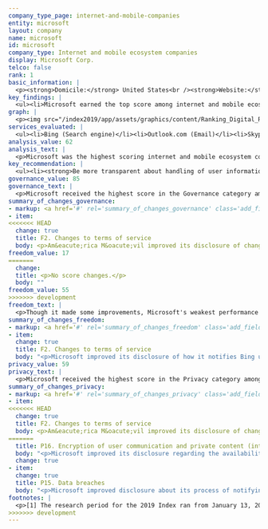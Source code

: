 ```yaml
---
company_type_page: internet-and-mobile-companies
entity: microsoft
layout: company
name: microsoft
id: microsoft
company_type: Internet and mobile ecosystem companies
display: Microsoft Corp.
telco: false
rank: 1
basic_information: | 
  <p><strong>Domicile:</strong> United States<br /><strong>Website:</strong> <a href="https://www.microsoft.com/" target="_blank" rel="noopener">www.microsoft.com</a></p>
key_findings: | 
  <ul><li>Microsoft earned the top score among internet and mobile ecosystem companies in the 2019 Index for disclosing more about its commitments and policies affecting users&rsquo; human rights than all other ranked companies.</li><li>It was the most transparent of all internet and mobile ecosystem companies about its privacy policies and practices, although it disclosed less than some of its peers about how it handles user data.</li><li>It was less transparent than many of its peers about policies affecting freedom of expression, including how it handles third-party requests to remove content or restrict accounts, as well as its policies for notifying users of such restrictions.</li></ul>
graph: | 
  <p><img src="/index2019/app/assets/graphics/content/Ranking_Digital_Rights_2018_Corporate_Accountability_Index1.png" /></p>
services_evaluated: | 
  <ul><li>Bing (Search engine)</li><li>Outlook.com (Email)</li><li>Skype (Messaging &amp; VoIP)</li><li>OneDrive (Cloud service)</li></ul>
analysis_value: 62
analysis_text: | 
  <p>Microsoft was the highest scoring internet and mobile ecosystem company in the 2019 Index, disclosing more information about policies and practices affecting users&rsquo; freedom of expression and privacy than its peers.<sup>1</sup> It earned the top score in this year&rsquo;s Index for its improved disclosure of privacy and security policies.<sup>2</sup> It disclosed more information about options users have to access the information that the company holds about them, clarified its process for responding to data breaches, and disclosed options users have to use end-to-end encryption for some of its services. Despite its strong overall performance relative to its peers, Microsoft should be more transparent about its policies affecting users&rsquo; freedom of expression by clarifying its rules and how they are enforced. It could also improve its disclosure of its handling of user information.<br /><br /></p><hr /><p><strong><br />Microsoft Corp.</strong> develops, licenses, and supports software products, services, and devices worldwide. Major offerings include Windows OS, Microsoft Office, Windows Phone software and devices, advertising services, server products, Skype, and OneDrive cloud services.</p><p><strong>Market cap</strong>: USD 934.2 billion<sup>3</sup><br /><strong>NasdaqGS:</strong> MSFT</p>
key_recommendation: | 
  <ul><li><strong>Be more transparent about handling of user information.</strong> Microsoft should more clearly state what user information it collects, shares, retains, and why, and clarify options users have to control what is collected and shared, and how.</li><li><strong>Be transparent about restrictions to freedom of expression.</strong> Microsoft should clarify how it notifies users when it restricts access to content or accounts either due to government requests or as a result of enforcing its own rules.</li><li><strong>Improve remedy.</strong> Microsoft should be more accountable to users by providing a clear and accessible remedy mechanism for users to issue human rights grievances against the company.</li></ul>
governance_value: 85
governance_text: | 
  <p>Microsoft received the highest score in the Governance category among internet and mobile ecosystem companies, and the second-highest score of all 24 companies evaluated, after Telef&oacute;nica. A member of the Global Network Initiative (GNI), Microsoft continued to disclose strong governance oversight over freedom of expression and privacy issues, including clear evidence that it conducts human rights due diligence to assess and mitigate the risks of its products and services (G4). It was one of the few companies in the 2019 Index to disclose it evaluates freedom of expression and privacy risks associated with how it enforces its terms of service and its use of automated decision making technologies. However, it failed to disclose if it evaluates risks of its use of targeted advertising on freedom of expression and privacy. Like all companies, Microsoft should do more to clarify its grievance and remedy mechanisms enabling users to submit complaints about infringements to their freedom of expression or privacy rights (G6).</p>
summary_of_changes_governance:
- markup: <a href='#' rel='summary_of_changes_governance' class='add_fieldset dashicons-before dashicons-plus'><span>Add fieldset</span></a>
- item:
<<<<<<< HEAD
  change: true
  title: F2. Changes to terms of service
  body: <p>Am&eacute;rica M&oacute;vil improved its disclosure of changes to its terms of service by providing an archived version of the terms that apply to pre- and post-paid mobile users.</p>
freedom_value: 17
=======
  change: 
  title: <p>No score changes.</p>
  body: ""
freedom_value: 55
>>>>>>> development
freedom_text: | 
  <p>Though it made some improvements, Microsoft's weakest performance in this year's Index was in the Freedom of Expression category, ranking fourth among its internet and mobile ecosystem company peers. Microsoft&rsquo;s terms of service were easy to find and easy to understand (F1). It clarified its policy for notifying users of changes to its terms of service for the Bing search engine, but failed to disclose a notification time frame for any of its services (F2).</p><p>Microsoft disclosed less than Twitter, Google, and Kakao but more than all other internet and mobile ecosystem companies about its rules and how they are enforced (F3, F4, F8). Microsoft disclosed the most information about its process for enforcing its rules (F3), but failed to disclose clear policies for notifying users of content or account restrictions (F8). Microsoft was one of four companies to publish any data about its terms of service enforcement (F4), specifically on content removed from Bing and OneDrive for violating its policy on &ldquo;non-consensual pornography.&rdquo; However, it should disclose data on other types of content it removes for terms of service violations.</p><p>Microsoft provided less information than Google, Verizon Media, Kakao, and Twitter about how it responds to government and private requests to remove content or restrict accounts (F5-F7).<sup>4</sup> It disclosed some information about the company&rsquo;s process for responding to government and private requests to remove content (F5), and some data about the number of these requests received and with which it complied (F6, F7).</p>
summary_of_changes_freedom:
- markup: <a href='#' rel='summary_of_changes_freedom' class='add_fieldset dashicons-before dashicons-plus'><span>Add fieldset</span></a>
- item:
  change: true
  title: F2. Changes to terms of service
  body: "<p>Microsoft improved its disclosure of how it notifies Bing users of changes to its terms of service.</p>"
privacy_value: 59
privacy_text: | 
  <p>Microsoft received the highest score in the Privacy category among internet and mobile ecosystem companies for strong disclosure of its handling of government requests for user information, and of its security policies. But Microsoft disclosed less than Twitter, Google, Verizon Media, Facebook, and Apple about how it handles user information (P3-P9)&mdash;despite making some improvements over the last year. It did not fully disclose how it collects user information (P3), what information it shares (P4), or why (P5). Like most companies, it provided even less information about its data retention policies (P6). It also disclosed some options allowing users to control what data is collected for targeted advertising&mdash;which suggests that targeted advertising is <em>on</em> by default (P7).</p><p>Microsoft disclosed more than its peers about its process for handling government and private requests for user information (P10), but lagged behind Apple, Twitter, Facebook, and Google on disclosure of data on the requests it received (P11). Like other U.S. companies, it did not divulge the exact number of requests received for user data under Foreign Intelligence Surveillance Act (FISA) requests or National Security Letters (NSLs), or the actions it took in response to these requests, since it is prohibited by law from doing so.<sup>5</sup> Microsoft disclosed its policy for notifying users about government requests for user information, but not for requests it receives through private processes (P12).</p><p>After Apple, Microsoft disclosed the most about its security policies than any other internet and mobile ecosystem company evaluated (P13-P18). Microsoft disclosed it conducts internal security audits (P13), and offered a bug bounty program to address security vulnerabilities (P14). It improved disclosure of its data breach notification policies for Outlook (P15). It also improved its disclosure regarding the availability of end-to-end encryption for both Outlook and Skype (P16).</p>
summary_of_changes_privacy:
- markup: <a href='#' rel='summary_of_changes_privacy' class='add_fieldset dashicons-before dashicons-plus'><span>Add fieldset</span></a>
- item:
<<<<<<< HEAD
  change: true
  title: F2. Changes to terms of service
  body: <p>Am&eacute;rica M&oacute;vil improved its disclosure of changes to its terms of service by providing an archived version of the terms that apply to pre- and post-paid mobile users.</p>
=======
  title: P16. Encryption of user communication and private content (internet and mobile ecosystem companies)
  body: "<p>Microsoft improved its disclosure regarding the availability of end-to-end encryption for both Outlook and Skype.</p>"
  change: true
- item:
  change: true
  title: P15. Data breaches
  body: "<p>Microsoft improved disclosure about its process of notifying affected Outlook users in the event of a data breach.</p>"
footnotes: | 
  <p>[1] The research period for the 2019 Index ran from January 13, 2018 to February 8, 2019. Policies that came into effect after February 8, 2019 were not evaluated in this Index.</p><p>[2] For Microsoft&rsquo;s performance in the 2018 Index, see: <a href="/index2018/companies/microsoft">https://rankingdigitalrights.org/index2018/companies/microsoft</a></p><p>[3] Bloomberg Markets, Accessed April 18, 2019, <a href="https://www.bloomberg.com/quote/MSFT:US" target="_blank" rel="noopener">https://www.bloomberg.com/quote/MSFT:US</a></p><p>[4] Oath, which provides a range of communications services including Yahoo Mail and Tumblr, updated its name to Verizon Media on January 7, 2019. See: <a href="https://www.oath.com/2019/01/07/oath-is-now-verizon-media/" target="_blank" rel="noopener">https://www.oath.com/2019/01/07/oath-is-now-verizon-media/</a>&nbsp;</p><p>[5] &ldquo;USA FREEDOM Act of 2015,&rdquo; Pub. L. No. 114&ndash;23 (2015), <a href="https://www.congress.gov/bill/114th-congress/house-bill/2048" target="_blank" rel="noopener">https://www.congress.gov/bill/114th-congress/house-bill/2048</a>&nbsp;</p>
>>>>>>> development
---
```


